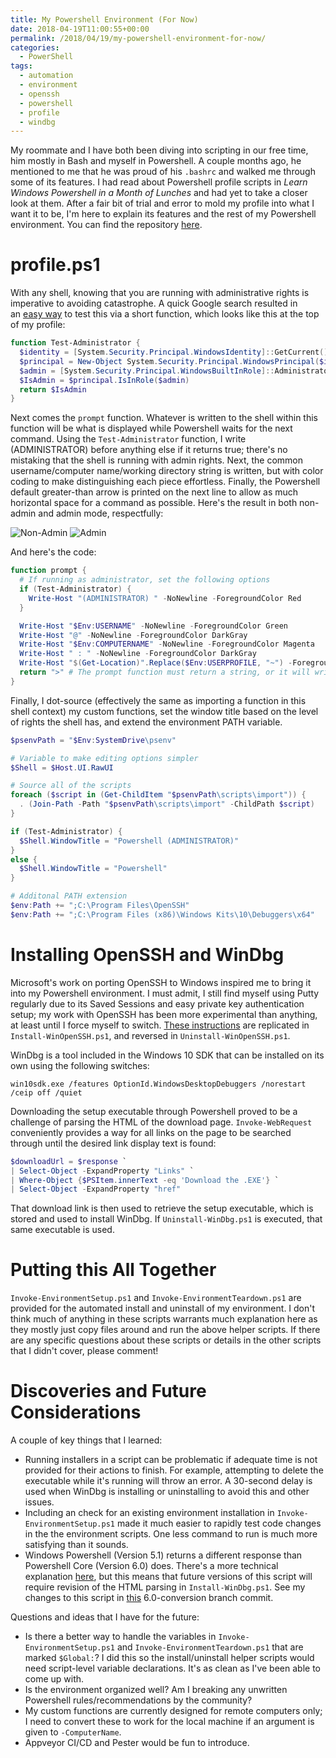 ```yaml
---
title: My Powershell Environment (For Now)
date: 2018-04-19T11:00:55+00:00
permalink: /2018/04/19/my-powershell-environment-for-now/
categories:
  - PowerShell
tags:
  - automation
  - environment
  - openssh
  - powershell
  - profile
  - windbg
---
```

My roommate and I have both been diving into scripting in our free time, him mostly in Bash and myself in Powershell. A couple months ago, he mentioned to me that he was proud of his `.bashrc` and walked me through some of its features. I had read about Powershell profile scripts in _Learn Windows Powershell in a Month of Lunches_ and had yet to take a closer look at them. After a fair bit of trial and error to mold my profile into what I want it to be, I'm here to explain its features and the rest of my Powershell environment. You can find the repository [here](https://github.com/mcbobke/Powershell-Environment).

# profile.ps1

With any shell, knowing that you are running with administrative rights is imperative to avoiding catastrophe. A quick Google search resulted in an [easy way](https://social.technet.microsoft.com/Forums/lync/en-US/1ab8cd29-c205-440d-99e9-59ed66943f57/check-whether-the-powershell-is-running-in-elevated-mode-or-no?forum=ITCG) to test this via a short function, which looks like this at the top of my profile:

```powershell
function Test-Administrator {
  $identity = [System.Security.Principal.WindowsIdentity]::GetCurrent()
  $principal = New-Object System.Security.Principal.WindowsPrincipal($identity)
  $admin = [System.Security.Principal.WindowsBuiltInRole]::Administrator
  $IsAdmin = $principal.IsInRole($admin)
  return $IsAdmin
}
```

Next comes the `prompt` function. Whatever is written to the shell within this function will be what is displayed while Powershell waits for the next command. Using the `Test-Administrator` function, I write (ADMINISTRATOR) before anything else if it returns true; there's no mistaking that the shell is running with admin rights. Next, the common username/computer name/working directory string is written, but with color coding to make distinguishing each piece effortless. Finally, the Powershell default greater-than arrow is printed on the next line to allow as much horizontal space for a command as possible. Here's the result in both non-admin and admin mode, respectfully:

![Non-Admin](https://mcbobke.github.io/images/powershell_2018-04-19_00-49-14.png "Non-Admin")
![Admin](https://mcbobke.github.io/images/powershell_2018-04-19_00-48-51.png "Admin")

And here's the code:

```powershell
function prompt {
  # If running as administrator, set the following options
  if (Test-Administrator) {
    Write-Host "(ADMINISTRATOR) " -NoNewline -ForegroundColor Red
  }

  Write-Host "$Env:USERNAME" -NoNewline -ForegroundColor Green
  Write-Host "@" -NoNewline -ForegroundColor DarkGray
  Write-Host "$Env:COMPUTERNAME" -NoNewline -ForegroundColor Magenta
  Write-Host " : " -NoNewline -ForegroundColor DarkGray
  Write-Host "$(Get-Location)".Replace($Env:USERPROFILE, "~") -ForegroundColor Yellow
  return ">" # The prompt function must return a string, or it will write the default prompt
}
```

Finally, I dot-source (effectively the same as importing a function in this shell context) my custom functions, set the window title based on the level of rights the shell has, and extend the environment PATH variable.

```powershell
$psenvPath = "$Env:SystemDrive\psenv"

# Variable to make editing options simpler
$Shell = $Host.UI.RawUI

# Source all of the scripts
foreach ($script in (Get-ChildItem "$psenvPath\scripts\import")) {
  . (Join-Path -Path "$psenvPath\scripts\import" -ChildPath $script)
}

if (Test-Administrator) {
  $Shell.WindowTitle = "Powershell (ADMINISTRATOR)"
}
else {
  $Shell.WindowTitle = "Powershell"
}

# Additonal PATH extension
$env:Path += ";C:\Program Files\OpenSSH"
$env:Path += ";C:\Program Files (x86)\Windows Kits\10\Debuggers\x64"
```

# Installing OpenSSH and WinDbg

Microsoft's work on porting OpenSSH to Windows inspired me to bring it into my Powershell environment. I must admit, I still find myself using Putty regularly due to its Saved Sessions and easy private key authentication setup; my work with OpenSSH has been more experimental than anything, at least until I force myself to switch. [These instructions](https://github.com/PowerShell/Win32-OpenSSH/wiki/Install-Win32-OpenSSH) are replicated in `Install-WinOpenSSH.ps1`, and reversed in `Uninstall-WinOpenSSH.ps1`.

WinDbg is a tool included in the Windows 10 SDK that can be installed on its own using the following switches:

`win10sdk.exe /features OptionId.WindowsDesktopDebuggers /norestart /ceip off /quiet`

Downloading the setup executable through Powershell proved to be a challenge of parsing the HTML of the download page. `Invoke-WebRequest` conveniently provides a way for all links on the page to be searched through until the desired link display text is found:

```powershell
$downloadUrl = $response `
| Select-Object -ExpandProperty "Links" `
| Where-Object {$PSItem.innerText -eq 'Download the .EXE'} `
| Select-Object -ExpandProperty "href"
```

That download link is then used to retrieve the setup executable, which is stored and used to install WinDbg. If `Uninstall-WinDbg.ps1` is executed, that same executable is used.

# Putting this All Together

`Invoke-EnvironmentSetup.ps1` and `Invoke-EnvironmentTeardown.ps1` are provided for the automated install and uninstall of my environment. I don't think much of anything in these scripts warrants much explanation here as they mostly just copy files around and run the above helper scripts. If there are any specific questions about these scripts or details in the other scripts that I didn't cover, please comment!

# Discoveries and Future Considerations

A couple of key things that I learned:

* Running installers in a script can be problematic if adequate time is not provided for their actions to finish. For example, attempting to delete the executable while it's running will throw an error. A 30-second delay is used when WinDbg is installing or uninstalling to avoid this and other issues.
* Including an check for an existing environment installation in `Invoke-EnvironmentSetup.ps1` made it much easier to rapidly test code changes in the the environment scripts. One less command to run is much more satisfying than it sounds.
* Windows Powershell (Version 5.1) returns a different response than Powershell Core (Version 6.0) does. There's a more technical explanation [here](https://get-powershellblog.blogspot.com/2017/11/powershell-core-web-cmdlets-in-depth.html#L07), but this means that future versions of this script will require revision of the HTML parsing in `Install-WinDbg.ps1`. See my changes to this script in [this](https://github.com/mcbobke/Powershell-Environment/commit/b363f143396f182df8b4a7dc0a8cfb21aa5aa197) 6.0-conversion branch commit.

Questions and ideas that I have for the future:

* Is there a better way to handle the variables in `Invoke-EnvironmentSetup.ps1` and `Invoke-EnvironmentTeardown.ps1` that are marked `$Global:`? I did this so the install/uninstall helper scripts would need script-level variable declarations. It's as clean as I've been able to come up with.
* Is the environment organized well? Am I breaking any unwritten Powershell rules/recommendations by the community?
* My custom functions are currently designed for remote computers only; I need to convert these to work for the local machine if an argument is given to `-ComputerName`.
* Appveyor CI/CD and Pester would be fun to introduce.